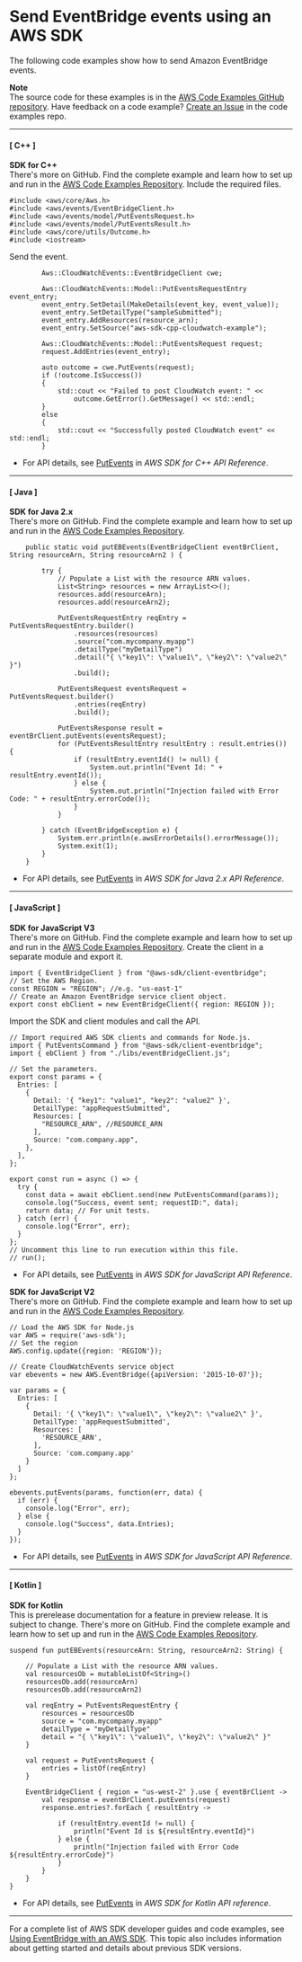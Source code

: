 # Send EventBridge events using an AWS SDK<a name="example_eventbridge_PutEvents_section"></a>

The following code examples show how to send Amazon EventBridge events\.

**Note**  
The source code for these examples is in the [AWS Code Examples GitHub repository](https://github.com/awsdocs/aws-doc-sdk-examples)\. Have feedback on a code example? [Create an Issue](https://github.com/awsdocs/aws-doc-sdk-examples/issues/new/choose) in the code examples repo\. 

------
#### [ C\+\+ ]

**SDK for C\+\+**  
 There's more on GitHub\. Find the complete example and learn how to set up and run in the [AWS Code Examples Repository](https://github.com/awsdocs/aws-doc-sdk-examples/tree/main/cpp/example_code/eventbridge#code-examples)\. 
Include the required files\.  

```
#include <aws/core/Aws.h>
#include <aws/events/EventBridgeClient.h>
#include <aws/events/model/PutEventsRequest.h>
#include <aws/events/model/PutEventsResult.h>
#include <aws/core/utils/Outcome.h>
#include <iostream>
```
Send the event\.  

```
        Aws::CloudWatchEvents::EventBridgeClient cwe;

        Aws::CloudWatchEvents::Model::PutEventsRequestEntry event_entry;
        event_entry.SetDetail(MakeDetails(event_key, event_value));
        event_entry.SetDetailType("sampleSubmitted");
        event_entry.AddResources(resource_arn);
        event_entry.SetSource("aws-sdk-cpp-cloudwatch-example");

        Aws::CloudWatchEvents::Model::PutEventsRequest request;
        request.AddEntries(event_entry);

        auto outcome = cwe.PutEvents(request);
        if (!outcome.IsSuccess())
        {
            std::cout << "Failed to post CloudWatch event: " <<
                outcome.GetError().GetMessage() << std::endl;
        }
        else
        {
            std::cout << "Successfully posted CloudWatch event" << std::endl;
        }
```
+  For API details, see [PutEvents](https://docs.aws.amazon.com/goto/SdkForCpp/eventbridge-2015-10-07/PutEvents) in *AWS SDK for C\+\+ API Reference*\. 

------
#### [ Java ]

**SDK for Java 2\.x**  
 There's more on GitHub\. Find the complete example and learn how to set up and run in the [AWS Code Examples Repository](https://github.com/awsdocs/aws-doc-sdk-examples/tree/main/javav2/example_code/eventbridge#readme)\. 
  

```
    public static void putEBEvents(EventBridgeClient eventBrClient, String resourceArn, String resourceArn2 ) {

        try {
            // Populate a List with the resource ARN values.
            List<String> resources = new ArrayList<>();
            resources.add(resourceArn);
            resources.add(resourceArn2);

            PutEventsRequestEntry reqEntry = PutEventsRequestEntry.builder()
                .resources(resources)
                .source("com.mycompany.myapp")
                .detailType("myDetailType")
                .detail("{ \"key1\": \"value1\", \"key2\": \"value2\" }")
                .build();

            PutEventsRequest eventsRequest = PutEventsRequest.builder()
                .entries(reqEntry)
                .build();

            PutEventsResponse result = eventBrClient.putEvents(eventsRequest);
            for (PutEventsResultEntry resultEntry : result.entries()) {
                if (resultEntry.eventId() != null) {
                    System.out.println("Event Id: " + resultEntry.eventId());
                } else {
                    System.out.println("Injection failed with Error Code: " + resultEntry.errorCode());
                }
            }

        } catch (EventBridgeException e) {
            System.err.println(e.awsErrorDetails().errorMessage());
            System.exit(1);
        }
    }
```
+  For API details, see [PutEvents](https://docs.aws.amazon.com/goto/SdkForJavaV2/eventbridge-2015-10-07/PutEvents) in *AWS SDK for Java 2\.x API Reference*\. 

------
#### [ JavaScript ]

**SDK for JavaScript V3**  
 There's more on GitHub\. Find the complete example and learn how to set up and run in the [AWS Code Examples Repository](https://github.com/awsdocs/aws-doc-sdk-examples/tree/main/javascriptv3/example_code/eventbridge#code-examples)\. 
Create the client in a separate module and export it\.  

```
import { EventBridgeClient } from "@aws-sdk/client-eventbridge";
// Set the AWS Region.
const REGION = "REGION"; //e.g. "us-east-1"
// Create an Amazon EventBridge service client object.
export const ebClient = new EventBridgeClient({ region: REGION });
```
Import the SDK and client modules and call the API\.  

```
// Import required AWS SDK clients and commands for Node.js.
import { PutEventsCommand } from "@aws-sdk/client-eventbridge";
import { ebClient } from "./libs/eventBridgeClient.js";

// Set the parameters.
export const params = {
  Entries: [
    {
      Detail: '{ "key1": "value1", "key2": "value2" }',
      DetailType: "appRequestSubmitted",
      Resources: [
        "RESOURCE_ARN", //RESOURCE_ARN
      ],
      Source: "com.company.app",
    },
  ],
};

export const run = async () => {
  try {
    const data = await ebClient.send(new PutEventsCommand(params));
    console.log("Success, event sent; requestID:", data);
    return data; // For unit tests.
  } catch (err) {
    console.log("Error", err);
  }
};
// Uncomment this line to run execution within this file.
// run();
```
+  For API details, see [PutEvents](https://docs.aws.amazon.com/AWSJavaScriptSDK/v3/latest/clients/client-eventbridge/classes/puteventscommand.html) in *AWS SDK for JavaScript API Reference*\. 

**SDK for JavaScript V2**  
 There's more on GitHub\. Find the complete example and learn how to set up and run in the [AWS Code Examples Repository](https://github.com/awsdocs/aws-doc-sdk-examples/tree/main/javascript/example_code/eventbridge#code-examples)\. 
  

```
// Load the AWS SDK for Node.js
var AWS = require('aws-sdk');
// Set the region
AWS.config.update({region: 'REGION'});

// Create CloudWatchEvents service object
var ebevents = new AWS.EventBridge({apiVersion: '2015-10-07'});

var params = {
  Entries: [
    {
      Detail: '{ \"key1\": \"value1\", \"key2\": \"value2\" }',
      DetailType: 'appRequestSubmitted',
      Resources: [
        'RESOURCE_ARN',
      ],
      Source: 'com.company.app'
    }
  ]
};

ebevents.putEvents(params, function(err, data) {
  if (err) {
    console.log("Error", err);
  } else {
    console.log("Success", data.Entries);
  }
});
```
+  For API details, see [PutEvents](https://docs.aws.amazon.com/goto/AWSJavaScriptSDK/eventbridge-2015-10-07/PutEvents) in *AWS SDK for JavaScript API Reference*\. 

------
#### [ Kotlin ]

**SDK for Kotlin**  
This is prerelease documentation for a feature in preview release\. It is subject to change\.
 There's more on GitHub\. Find the complete example and learn how to set up and run in the [AWS Code Examples Repository](https://github.com/awsdocs/aws-doc-sdk-examples/tree/main/kotlin/services/eventbridge#code-examples)\. 
  

```
suspend fun putEBEvents(resourceArn: String, resourceArn2: String) {

    // Populate a List with the resource ARN values.
    val resourcesOb = mutableListOf<String>()
    resourcesOb.add(resourceArn)
    resourcesOb.add(resourceArn2)

    val reqEntry = PutEventsRequestEntry {
        resources = resourcesOb
        source = "com.mycompany.myapp"
        detailType = "myDetailType"
        detail = "{ \"key1\": \"value1\", \"key2\": \"value2\" }"
    }

    val request = PutEventsRequest {
        entries = listOf(reqEntry)
    }

    EventBridgeClient { region = "us-west-2" }.use { eventBrClient ->
        val response = eventBrClient.putEvents(request)
        response.entries?.forEach { resultEntry ->

            if (resultEntry.eventId != null) {
                println("Event Id is ${resultEntry.eventId}")
            } else {
                println("Injection failed with Error Code ${resultEntry.errorCode}")
            }
        }
    }
}
```
+  For API details, see [PutEvents](https://github.com/awslabs/aws-sdk-kotlin#generating-api-documentation) in *AWS SDK for Kotlin API reference*\. 

------

For a complete list of AWS SDK developer guides and code examples, see [Using EventBridge with an AWS SDK](sdk-general-information-section.md)\. This topic also includes information about getting started and details about previous SDK versions\.